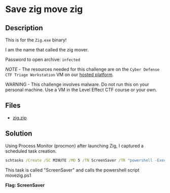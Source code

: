 # Save zig move zig

## Description

This is for the `Zig.exe` binary!

I am the name that called the zig mover.

Password to open archive: `infected`

*NOTE* - The resources needed for this challenge are on the `Cyber Defense CTF Triage Workstation` VM on our [hosted platform](https://training.leveleffect.com/courses/f4a9466f-edb0-42ff-bb0e-a95af2b05de5).

WARNING - This challenge involves malware. Do not run this on your personal machine. Use a VM in the Level Effect CTF course or your own. 

## Files

* [zig.zip](files/zig.zip)



## Solution

Using Process Monitor (procmon) after launching Zig, I captured a scheduled task creation. 



``` cmd
schtasks /Create /SC MINUTE /MO 5 /TN ScreenSaver /TR "powershell -ExecutionPolicy Bypass -File \"C:\ProgramData\movezig.ps1\"" /F
```

This task is called "ScreenSaver" and calls the powershell script movezig.ps1



**Flag: ScreenSaver**
